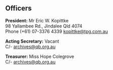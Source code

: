 ## Officers

**President:** Mr Eric W. Kopittke <br/>
98 Yallambee Rd., Jindalee Qld 4074  <br/>
Phone (+61) 07-3376 4339 [kopittke@tpg.com.au](mailto:kopittke@tpg.com.au?subject=Enquiry%20from%20BHQ%20Web%20page)


**Acting Secretary:** Vacant<br/>
C/- [archives@qb.org.au](mailto:archives@qb.org.au?subject=BHQ%20-%20Enquiry%20from%20web%20page)


**Treasurer:** Miss Hope Colegrove <br/>
C/- [archives@qb.org.au](mailto:archives@qb.org.au?subject=BHQ%20-%20Enquiry%20from%20web%20page)

